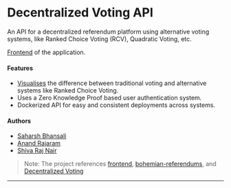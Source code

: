# Decentralized Voting API

An API for a decentralized referendum platform using alternative voting systems, like Ranked Choice Voting (RCV), Quadratic Voting, etc.

[Frontend](https://github.com/anandrajaram21/bohemian-frontend) of the application. 

#### Features
- [Visualises](https://github.com/saharshbhansali/bohemian-referendums) the difference between traditional voting and alternative systems like Ranked Choice Voting.
- Uses a Zero Knowledge Proof based user authentication system.
- Dockerized API for easy and consistent deployments across systems.

#### Authors
- [Saharsh Bhansali](https://github.com/saharshbhansali/)
- [Anand Rajaram](https://github.com/anandrajaram21/)
- [Shiva Raj Nair](https://github.com/shiva-nair)


> Note:
> The project references [frontend](https://github.com/anandrajaram21/bohemian-frontend), [bohemian-referendums](https://github.com/saharshbhansali/bohemian-referendums), and [Decentralized Voting](https://github.com/anandrajaram21/DecentralizedVoting)

- - -
